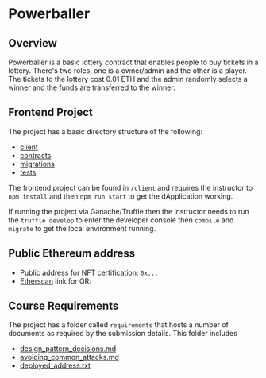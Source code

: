 # Powerballer

## Overview

Powerballer is a basic lottery contract that enables people to buy tickets in a lottery. There's two roles, one is a owner/admin and the other is a player. The tickets to the lottery cost 0.01 ETH and the admin randomly selects a winner and the funds are transferred to the winner.

## Frontend Project

The project has a basic directory structure of the following:

- [client](https://github.com/joshrio/blockchain-developer-bootcamp-project/tree/main/client)
- [contracts](https://github.com/joshrio/blockchain-developer-bootcamp-project/tree/main/contracts)
- [migrations](https://github.com/joshrio/blockchain-developer-bootcamp-project/tree/main/migrations)
- [tests](https://github.com/joshrio/blockchain-developer-bootcamp-project/tree/main/test)

The frontend project can be found in `/client` and requires the instructor to `npm install` and then `npm run start` to get the dApplication working.

If running the project via Ganache/Truffle then the instructor needs to run the `truffle develop` to enter the developer console then `compile` and `migrate` to get the local environment running.

## Public Ethereum address

- Public address for NFT certification: `0x...`
- [Etherscan](https://etherscan.io/) link for QR:

## Course Requirements

The project has a folder called `requirements` that hosts a number of documents as required by the submission details. This folder includes

- [design_pattern_decisions.md](https://github.com/joshrio/blockchain-developer-bootcamp-project/blob/main/requirements/design_pattern_decisions.md)
- [avoiding_common_attacks.md](https://github.com/joshrio/blockchain-developer-bootcamp-project/blob/main/requirements/avoiding_common_attacks.md)
- [deployed_address.txt](https://github.com/joshrio/blockchain-developer-bootcamp-project/blob/main/requirements/deployed_address.txt)
